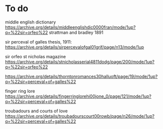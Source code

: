 # To do

middle english dictionary
https://archive.org/details/middleenglishdic0000fran/mode/1up?q=%22sir+orfeo%22
strattman and bradley 1891


sir perceval of galles
thesis, 1911: https://archive.org/details/sirpercevalofgal01grif/page/n13/mode/1up


sir orfeo
st nicholas magazine https://archive.org/details/stnicholasserial4811dodg/page/200/mode/1up?q=%22sir+orfeo%22

https://archive.org/details/thorntonromances30halluoft/page/19/mode/1up?q=%22sir+perceval+of+galles%22

finger ring lore 
https://archive.org/details/fingerringlorehi00jone_0/page/121/mode/1up?q=%22sir+perceval+of+galles%22

troubadours and courts of love
https://archive.org/details/troubadourscourt00rowb/page/n26/mode/1up?q=%22sir+perceval+of+galles%22

